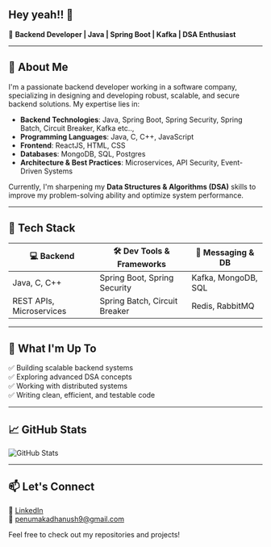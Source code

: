 ## Hey yeah!! 👋

🚀 **Backend Developer | Java | Spring Boot | Kafka | DSA Enthusiast**

---

## 🔹 **About Me**
I'm a passionate backend developer working in a software company, specializing in designing and developing robust, scalable, and secure backend solutions. My expertise lies in:

- **Backend Technologies**: Java, Spring Boot, Spring Security, Spring Batch, Circuit Breaker, Kafka etc..,  
- **Programming Languages**: Java, C, C++, JavaScript  
- **Frontend**: ReactJS, HTML, CSS  
- **Databases**: MongoDB, SQL, Postgres  
- **Architecture & Best Practices**: Microservices, API Security, Event-Driven Systems  

Currently, I'm sharpening my **Data Structures & Algorithms (DSA)** skills to improve my problem-solving ability and optimize system performance.

---

## 🔧 **Tech Stack**
| 💻 Backend | 🛠 Dev Tools & Frameworks | 📡 Messaging & DB |
|------------|-------------------------|------------------|
| Java, C, C++ | Spring Boot, Spring Security | Kafka, MongoDB, SQL |
| REST APIs, Microservices | Spring Batch, Circuit Breaker | Redis, RabbitMQ |

---

## 📌 **What I'm Up To**
✅ Building scalable backend systems  
✅ Exploring advanced DSA concepts  
✅ Working with distributed systems  
✅ Writing clean, efficient, and testable code  

---

## 📈 **GitHub Stats**
![GitHub Stats](https://github-readme-stats.vercel.app/api?username=syondan77&show_icons=true&theme=radical)

---

## 📫 **Let's Connect**
🔗 [LinkedIn](https://www.linkedin.com/in/dhanush-penumaka-2ba20116b/)  
📧 penumakadhanush9@gmail.com  

Feel free to check out my repositories and projects!

